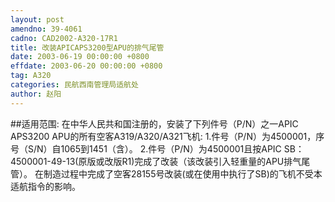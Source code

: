 ```yaml
---
layout: post
amendno: 39-4061
cadno: CAD2002-A320-17R1
title: 改装APICAPS3200型APU的排气尾管
date: 2003-06-19 00:00:00 +0800
effdate: 2003-06-20 00:00:00 +0800
tag: A320
categories: 民航西南管理局适航处
author: 赵阳
---
```


##适用范围:
在中华人民共和国注册的，安装了下列件号（P/N）之一APIC APS3200 APU的所有空客A319/A320/A321飞机:
1.件号（P/N）为4500001，序号（S/N）自1065到1451（含）。
2.件号（P/N）为4500001且按APIC SB：4500001-49-13(原版或改版R1)完成了改装（该改装引入轻重量的APU排气尾管）。
在制造过程中完成了空客28155号改装(或在使用中执行了SB)的飞机不受本适航指令的影响。

